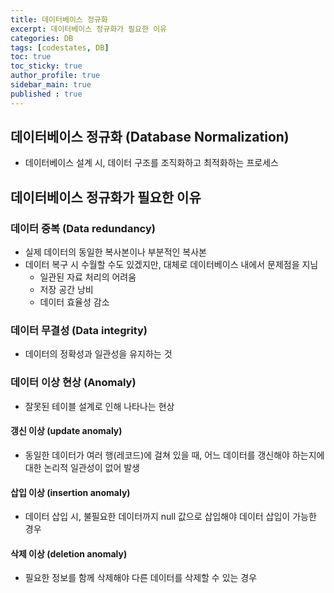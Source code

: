```yaml
---
title: 데이터베이스 정규화
excerpt: 데이터베이스 정규화가 필요한 이유
categories: DB
tags: [codestates, DB]
toc: true
toc_sticky: true
author_profile: true
sidebar_main: true
published : true
---
```


## 데이터베이스 정규화  (Database Normalization)
- 데이터베이스 설계 시, 데이터 구조를 조직화하고 최적화하는 프로세스

## 데이터베이스 정규화가 필요한 이유

### 데이터 중복 (Data redundancy)
- 실제 데이터의 동일한 복사본이나 부분적인 복사본
- 데이터 복구 시 수월할 수도 있겠지만, 대체로 데이터베이스 내에서 문제점을 지님
  - 일관된 자료 처리의 어려움
  - 저장 공간 낭비
  - 데이터 효율성 감소

### 데이터 무결성 (Data integrity)
- 데이터의 정확성과 일관성을 유지하는 것

### 데이터 이상 현상 (Anomaly)
- 잘못된 테이블 설계로 인해 나타나는 현상

#### 갱신 이상 (update anomaly)
- 동일한 데이터가 여러 행(레코드)에 걸쳐 있을 때, 어느 데이터를 갱신해야 하는지에 대한 논리적 일관성이 없어 발생

#### 삽입 이상 (insertion anomaly)
- 데이터 삽입 시, 불필요한 데이터까지 null 값으로 삽입해야 데이터 삽입이 가능한 경우

#### 삭제 이상 (deletion anomaly)
- 필요한 정보를 함께 삭제해야 다른 데이터를 삭제할 수 있는 경우 


